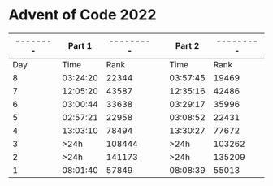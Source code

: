 # Advent of Code 2022

| -------- |Part 1|---------|   |Part 2 | --------- |
|--|--|--|--|--|--|
|Day       |Time    |Rank | |Time    |Rank  
| 8 |03:24:20   |22344      | | 03:57:45|19469
| 7 |12:05:20  |43587| | 12:35:16|42486
| 6 | 03:00:44 |33638      | | 03:29:17|35996      
| 5 | 02:57:21 |22958    |  |03:08:52 | 22431 
| 4 |13:03:10  |78494   |   |13:30:27  |77672      
| 3 | >24h   |108444    |  |>24h   |103262      
| 2|  >24h  |141173    |  |>24h   |135209      
| 1 | 08:01:40 |57849||08:08:39 |55013      
